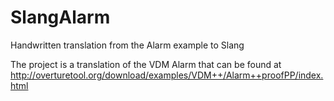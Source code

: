 # SlangAlarm
Handwritten translation from the Alarm example to Slang

The project is a translation of the VDM Alarm that can be found at http://overturetool.org/download/examples/VDM++/Alarm++proofPP/index.html
